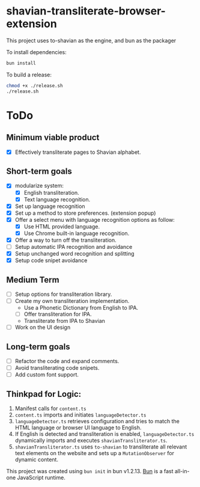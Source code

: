 # shavian-transliterate-browser-extension

This project uses to-shavian as the engine, and bun as the packager

To install dependencies:

```bash
bun install
```

To build a release:

```bash
chmod +x ./release.sh
./release.sh
```

# ToDo

## Minimum viable product

- [x] Effectively transliterate pages to Shavian alphabet.

## Short-term goals

- [x] modularize system:
  - [x] English transliteration.
  - [x] Text language recognition.
- [x] Set up language recognition
- [x] Set up a method to store preferences. (extension popup)
- [x] Offer a select menu with language recognition options as follow:
  - [x] Use HTML provided language.
  - [x] Use Chrome built-in language recognition.
- [x] Offer a way to turn off the transliteration.
- [ ] Setup automatic IPA recognition and avoidance
- [x] Setup unchanged word recognition and splitting
- [x] Setup code snipet avoidance

## Medium Term

- [ ] Setup options for transliteration library.
- [ ] Create my own transliteration implementation.
  - Use a Phonetic Dictionary from English to IPA.
  - [ ] Offer transliteration for IPA.
  - Transliterate from IPA to Shavian
- [ ] Work on the UI design

## Long-term goals

- [ ] Refactor the code and expand comments.
- [ ] Avoid transliterating code snipets.
- [ ] Add custom font support.

## Thinkpad for Logic:

1.  Manifest calls for `content.ts`
2.  `content.ts` imports and initiates `languageDetector.ts`
3.  `languageDetector.ts` retrieves configuration and tries to match the HTML language or browser UI language to English.
4.  If English is detected and transliteration is enabled, `languageDetector.ts` dynamically imports and executes `shavianTransliterator.ts`.
5.  `shavianTransliterator.ts` uses `to-shavian` to transliterate all relevant text elements on the website and sets up a `MutationObserver` for dynamic content.

This project was created using `bun init` in bun v1.2.13.
[Bun](https://bun.sh) is a fast all-in-one JavaScript runtime.
